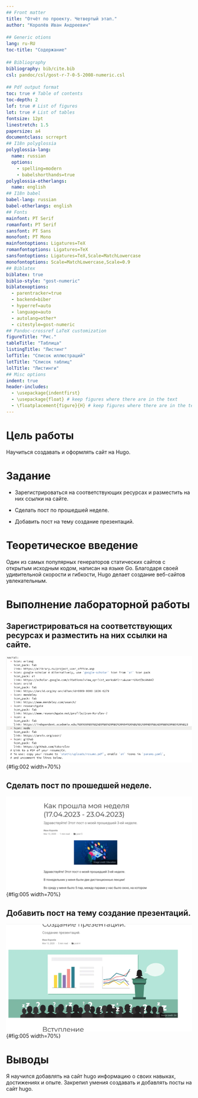 ```yaml
---
## Front matter
title: "Отчёт по проекту. Четвертый этап."
author: "Королёв Иван Андреевич"

## Generic otions
lang: ru-RU
toc-title: "Содержание"

## Bibliography
bibliography: bib/cite.bib
csl: pandoc/csl/gost-r-7-0-5-2008-numeric.csl

## Pdf output format
toc: true # Table of contents
toc-depth: 2
lof: true # List of figures
lot: true # List of tables
fontsize: 12pt
linestretch: 1.5
papersize: a4
documentclass: scrreprt
## I18n polyglossia
polyglossia-lang:
  name: russian
  options:
	- spelling=modern
	- babelshorthands=true
polyglossia-otherlangs:
  name: english
## I18n babel
babel-lang: russian
babel-otherlangs: english
## Fonts
mainfont: PT Serif
romanfont: PT Serif
sansfont: PT Sans
monofont: PT Mono
mainfontoptions: Ligatures=TeX
romanfontoptions: Ligatures=TeX
sansfontoptions: Ligatures=TeX,Scale=MatchLowercase
monofontoptions: Scale=MatchLowercase,Scale=0.9
## Biblatex
biblatex: true
biblio-style: "gost-numeric"
biblatexoptions:
  - parentracker=true
  - backend=biber
  - hyperref=auto
  - language=auto
  - autolang=other*
  - citestyle=gost-numeric
## Pandoc-crossref LaTeX customization
figureTitle: "Рис."
tableTitle: "Таблица"
listingTitle: "Листинг"
lofTitle: "Список иллюстраций"
lotTitle: "Список таблиц"
lolTitle: "Листинги"
## Misc options
indent: true
header-includes:
  - \usepackage{indentfirst}
  - \usepackage{float} # keep figures where there are in the text
  - \floatplacement{figure}{H} # keep figures where there are in the text
---
```


# Цель работы

Научиться создавать и  оформлять сайт на Hugo.

# Задание

* Зарегистрироваться на соответствующих ресурсах и разместить на них ссылки на сайте.

* Сделать пост по прошедшей неделе.

* Добавить пост на тему создание презентаций.

# Теоретическое введение

Один из самых популярных генераторов статических сайтов с открытым исходным кодом, написан на языке Go. Благодаря своей удивительной скорости и гибкости, Hugo делает создание веб-сайтов увлекательным.

# Выполнение лабораторной работы

## Зарегистрироваться на соответствующих ресурсах и разместить на них ссылки на сайте. 

![Сайты](image/2.png){#fig:002 width=70%}

## Сделать пост по прошедшей неделе.

![Пост по прошедшей неделе](image/5.png){#fig:005 width=70%}

## Добавить пост на тему создание презентаций.

![Добавить пост на тему создание презентаций](image/4.png){#fig:005 width=70%}

# Выводы

Я научился добавлять на сайт hugo информацию о своих навыках, достижениях и опыте. Закрепил умения создавать и добавлять посты на сайт hugo.

